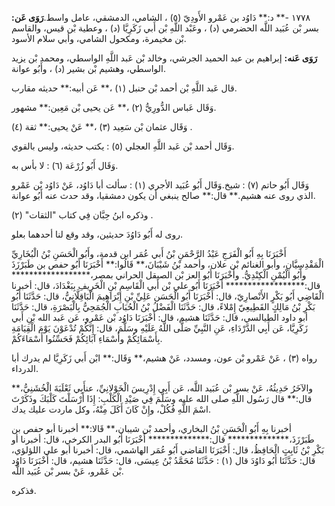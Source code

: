 ١٧٧٨ -** د:** دَاوُد بن عَمْرو الأَودِيّ (٥) ، الشامي، الدمشقي، عامل واسط.**رَوَى عَن:** بسر بْن عُبَيد اللَّه الحضرمي (د) ، وعَبْد اللَّهِ بْن أَبي زَكَرِيَّا (د) ، وعطية بْن قيس، والقاسم بْن مخيمرة، ومكحول الشامي، وأبي سلام الأسود.

**رَوَى عَنه:** إبراهيم بن عبد الحميد الجرشي، وخالد بْن عَبد اللَّهِ الواسطي، ومحمد بْن يزيد الواسطي، وهشيم بْن بشير (د) ، وأَبُو عوانة.

قال عَبد اللَّهِ بْن أحمد بْن حنبل (١) ،** عَن أبيه:** حديثه مقارب.

وَقَال عَباس الدُّورِيُّ (٢) ،** عَن يحيى بْن مَعِين:** مشهور.

وَقَال عثمان بْن سَعِيد (٣) ،** عَنْ يحيى:** ثقة (٤) .

وَقَال أحمد بْن عَبد اللَّهِ العجلي (٥) : يكتب حديثه، وليس بالقوي.

وَقَال أَبُو زُرْعَة (٦) : لا بأس به.

وَقَال أَبُو حاتم (٧) : شيخ.وَقَال أَبُو عُبَيد الأجري (١) : سألت أبا دَاوُد، عَنْ دَاوُد بْن عَمْرو الذي روى عنه هشيم.** قال:** صالح ينبغي أن يكون دمشقيا، وقد حدث عنه أَبُو عوانة.

وذكره ابنُ حِبَّان فِي كتاب "الثقات" (٢) .

روى له أَبُو دَاوُدَ حديثين، وقد وقع لنا أحدهما بعلو.

أَخْبَرَنَا بِهِ أَبُو الْفَرَجِ عَبْدُ الرَّحْمَنِ بْنُ أَبي عُمَر ابن قدمة، وأَبُو الْحَسَنِ بْنُ الْبُخَارِيِّ الْمَقْدِسِيَّانِ، وأبو الغنائم بْن علان، وأحمد بْنُ شَيْبَانَ،** قَالُوا:** أَخْبَرَنَا أَبُو حفص بن طَبَرْزَذَ وأَبُو الْيُمْنِ الْكِنْدِيُّ. وأَخْبَرَنَا أَبُو العز بْن الصيقل الحراني بمصر،****************** قال:****************** أَخْبَرَنَا أَبُو علي بْن أَبي الْقَاسِمِ بْنِ الْخَرِيفِ بِبَغْدَادَ، قال: أخبرنا الْقَاضِي أَبُو بَكْرٍ الأَنْصارِيّ، قال: أَخْبَرَنَا أَبُو الْحَسَن عَلِيِّ بْنِ إِبْرَاهِيمَ الْبَاقِلَّانِيُّ، قال: حَدَّثَنَا أَبُو بَكْرِ بْنُ مَالِكٍ القَطِيعِيّ إِمْلاءً، قال: حَدَّثَنَا الْفَضْلُ بْنُ الْحُبَابِ الْجُمَحِيُّ بِالْبَصْرَةِ، قال: حَدَّثَنَا أبو داود الطيالسي، قال: حَدَّثَنَا هشيم، قال: أَخْبَرَنَا دَاوُد بْن عَمْرو، عَن عَبد الله بْنِ أَبي زَكَرِيَّا، عَن أَبِي الدَّرْدَاءِ، عَنِ النَّبِيِّ صَلَّى اللَّهُ عَلَيْهِ وسَلَّمَ، قال: إِنَّكُمْ تُدْعَوْنَ يَوْمَ الْقِيَامَةِ بِأَسْمَائِكُمْ وأَسْمَاءِ آبَائِكُمْ فَحَسِّنُوا أَسْمَاءَكُمْ.

رواه (٣) ، عَنْ عَمْرو بْن عون، ومسدد، عَنْ هشيم،** وَقَال:** ابْن أَبي زَكَرِيَّا لم يدرك أبا الدرداء.

والآخَرُ حَدِيثُهُ، عَنْ بسر بْن عُبَيد اللَّه، عَن أَبِي إِدْرِيسَ الْخَوْلانِيِّ، عنأَبِي ثَعْلَبَةَ الْخُشَنِيُّ،** قال:** قال رَسُول اللَّهِ صلى الله عليه وسَلَّمَ فِي صَيْدِ الْكَلْبِ: إِذَا أَرْسَلْتَ كَلْبَكَ وذَكَرْتَ اسْمَ اللَّهِ فُكُلْ، وإِنْ كَانَ أَكَلَ مِنْهُ، وكل ماردت عليك يدك.

أخبرنا بِهِ أَبُو الْحَسَنِ بْنُ البخاري، وأحمد بْن شيبان،** قَالا:** أخبرنا أبو حفص بن طَبَرْزَذَ،************** قال:************** أَخْبَرَنَا أَبُو البدر الكرخي، قال: أخبرنا أو بَكْرِ بْنُ ثَابِتٍ الْحَافِظُ، قال: أَخْبَرَنَا القاضي أَبُو عُمَر الهاشمي، قال: أخبرنا أبو علي اللؤلؤي، قال: حَدَّثَنَا أَبُو دَاوُدَ قال (١) : حَدَّثَنَا مُحَمَّدُ بْنُ عِيسَى، قال: حَدَّثَنَا هشيم، قال: أَخْبَرَنَا دَاوُد بْن عَمْرو، عَنْ بسر بْن عُبَيد اللَّه.

فذكره.